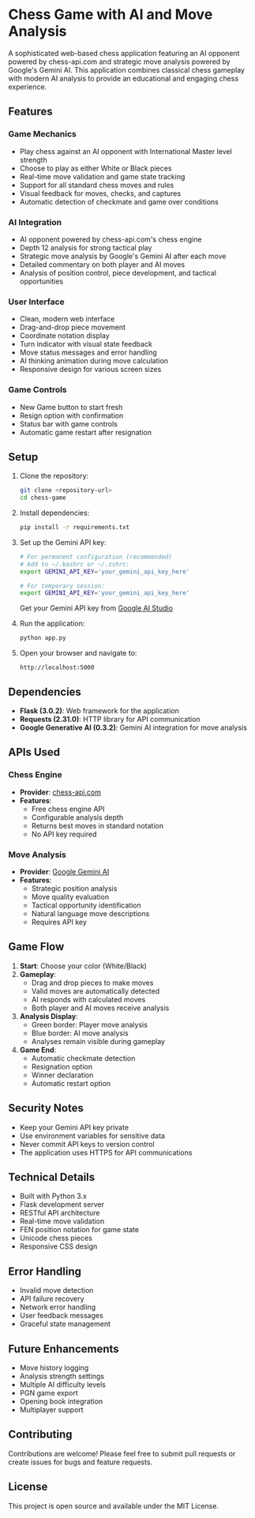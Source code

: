 # Chess Game with AI and Move Analysis

A sophisticated web-based chess application featuring an AI opponent powered by chess-api.com and strategic move analysis powered by Google's Gemini AI. This application combines classical chess gameplay with modern AI analysis to provide an educational and engaging chess experience.

## Features

### Game Mechanics
- Play chess against an AI opponent with International Master level strength
- Choose to play as either White or Black pieces
- Real-time move validation and game state tracking
- Support for all standard chess moves and rules
- Visual feedback for moves, checks, and captures
- Automatic detection of checkmate and game over conditions

### AI Integration
- AI opponent powered by chess-api.com's chess engine
- Depth 12 analysis for strong tactical play
- Strategic move analysis by Google's Gemini AI after each move
- Detailed commentary on both player and AI moves
- Analysis of position control, piece development, and tactical opportunities

### User Interface
- Clean, modern web interface
- Drag-and-drop piece movement
- Coordinate notation display
- Turn indicator with visual state feedback
- Move status messages and error handling
- AI thinking animation during move calculation
- Responsive design for various screen sizes

### Game Controls
- New Game button to start fresh
- Resign option with confirmation
- Status bar with game controls
- Automatic game restart after resignation

## Setup

1. Clone the repository:
   ```bash
   git clone <repository-url>
   cd chess-game
   ```

2. Install dependencies:
   ```bash
   pip install -r requirements.txt
   ```

3. Set up the Gemini API key:
   ```bash
   # For permanent configuration (recommended)
   # Add to ~/.bashrc or ~/.zshrc:
   export GEMINI_API_KEY='your_gemini_api_key_here'
   
   # For temporary session:
   export GEMINI_API_KEY='your_gemini_api_key_here'
   ```
   
   Get your Gemini API key from [Google AI Studio](https://makersuite.google.com/app/apikey)

4. Run the application:
   ```bash
   python app.py
   ```

5. Open your browser and navigate to:
   ```
   http://localhost:5000
   ```

## Dependencies

- **Flask (3.0.2)**: Web framework for the application
- **Requests (2.31.0)**: HTTP library for API communication
- **Google Generative AI (0.3.2)**: Gemini AI integration for move analysis

## APIs Used

### Chess Engine
- **Provider**: [chess-api.com](https://chess-api.com)
- **Features**: 
  - Free chess engine API
  - Configurable analysis depth
  - Returns best moves in standard notation
  - No API key required

### Move Analysis
- **Provider**: [Google Gemini AI](https://makersuite.google.com/app/apikey)
- **Features**:
  - Strategic position analysis
  - Move quality evaluation
  - Tactical opportunity identification
  - Natural language move descriptions
  - Requires API key

## Game Flow

1. **Start**: Choose your color (White/Black)
2. **Gameplay**:
   - Drag and drop pieces to make moves
   - Valid moves are automatically detected
   - AI responds with calculated moves
   - Both player and AI moves receive analysis
3. **Analysis Display**:
   - Green border: Player move analysis
   - Blue border: AI move analysis
   - Analyses remain visible during gameplay
4. **Game End**:
   - Automatic checkmate detection
   - Resignation option
   - Winner declaration
   - Automatic restart option

## Security Notes

- Keep your Gemini API key private
- Use environment variables for sensitive data
- Never commit API keys to version control
- The application uses HTTPS for API communications

## Technical Details

- Built with Python 3.x
- Flask development server
- RESTful API architecture
- Real-time move validation
- FEN position notation for game state
- Unicode chess pieces
- Responsive CSS design

## Error Handling

- Invalid move detection
- API failure recovery
- Network error handling
- User feedback messages
- Graceful state management

## Future Enhancements

- Move history logging
- Analysis strength settings
- Multiple AI difficulty levels
- PGN game export
- Opening book integration
- Multiplayer support

## Contributing

Contributions are welcome! Please feel free to submit pull requests or create issues for bugs and feature requests.

## License

This project is open source and available under the MIT License. 